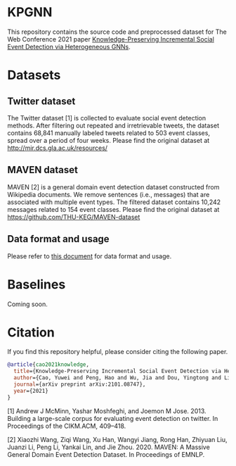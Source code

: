 
# KPGNN

This repository contains the source code and preprocessed dataset for The Web Conference 2021 paper [Knowledge-Preserving Incremental Social Event Detection via Heterogeneous GNNs](https://arxiv.org/pdf/2101.08747.pdf).

# Datasets

## Twitter dataset
The Twitter dataset [1] is collected to evaluate social event detection methods. 
After filtering out repeated and irretrievable tweets, the dataset contains 68,841 manually labeled tweets 
related to 503 event classes, spread over a period of four weeks. 
Please find the original dataset at http://mir.dcs.gla.ac.uk/resources/

## MAVEN dataset
MAVEN [2] is a general domain event detection dataset constructed from Wikipedia documents. 
We remove sentences (i.e., messages) that are associated with multiple event types. 
The filtered dataset contains 10,242 messages related to 154 event classes.
Please find the original dataset at https://github.com/THU-KEG/MAVEN-dataset

## Data format and usage
Please refer to [this document](https://github.com/RingBDStack/KPGNN/blob/main/datasets/data_usage.md) for data format and usage.

# Baselines
Coming soon.

# Citation
If you find this repository helpful, please consider citing the following paper.

```bibtex
@article{cao2021knowledge,
  title={Knowledge-Preserving Incremental Social Event Detection via Heterogeneous GNNs},
  author={Cao, Yuwei and Peng, Hao and Wu, Jia and Dou, Yingtong and Li, Jianxin and Yu, Philip S},
  journal={arXiv preprint arXiv:2101.08747},
  year={2021}
}
```


[1] Andrew J McMinn, Yashar Moshfeghi, and Joemon M Jose. 2013. Building a large-scale corpus for evaluating event detection on twitter. In Proceedings of the CIKM.ACM, 409–418.

[2] Xiaozhi Wang, Ziqi Wang, Xu Han, Wangyi Jiang, Rong Han, Zhiyuan Liu, Juanzi Li, Peng Li, Yankai Lin, and Jie Zhou. 2020. MAVEN: A Massive General Domain
Event Detection Dataset. In Proceedings of EMNLP.
